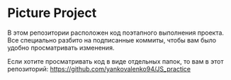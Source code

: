 # Picture Project

В этом репозитории расположен код поэтапного выполнения проекта. Все специально разбито на подписанные коммиты, чтобы вам было удобно просматривать изменения. 

Если хотите просматривать код в виде отдельных папок, то вам в этот репозиторий: <https://github.com/yankovalenko94/JS_practice>